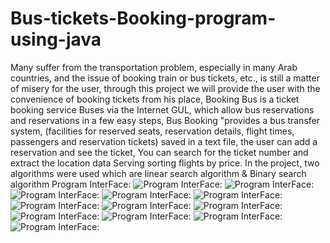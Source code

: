 # Bus-tickets-Booking-program-using-java
Many suffer from the transportation problem, especially in many Arab countries, and the issue of booking train or bus tickets, etc., is still a matter of misery for the user, through this project we will provide the user with the convenience of booking tickets from his place, Booking Bus is a ticket booking service Buses via the Internet GUL, which allow bus reservations and reservations in a few easy steps, Bus Booking "provides a bus transfer system, (facilities for reserved seats, reservation details, flight times, passengers and reservation tickets) saved in a text file, the user can add a reservation and see the ticket, You can search for the ticket number and extract the location data Serving sorting flights by price.
 In the project, two algorithms were used which are linear search algorithm & Binary search algorithm	Program InterFace:
  ![	Program InterFace:](https://github.com/RdyhALzbydy/Bus-tickets-Booking-program-using-java/blob/main/BookingBus/images/1.png?raw=true)
    ![	Program InterFace:](https://github.com/RdyhALzbydy/Bus-tickets-Booking-program-using-java/blob/main/BookingBus/images/2.png?raw=true)
      ![	Program InterFace:](https://github.com/RdyhALzbydy/Bus-tickets-Booking-program-using-java/blob/main/BookingBus/images/3.png?raw=true)
        ![	Program InterFace:](https://github.com/RdyhALzbydy/Bus-tickets-Booking-program-using-java/blob/main/BookingBus/images/4.png?raw=true)
          ![	Program InterFace:](https://github.com/RdyhALzbydy/Bus-tickets-Booking-program-using-java/blob/main/BookingBus/images/5.png?raw=true)
            ![	Program InterFace:](https://github.com/RdyhALzbydy/Bus-tickets-Booking-program-using-java/blob/main/BookingBus/images/6.png?raw=true)
              ![	Program InterFace:](https://github.com/RdyhALzbydy/Bus-tickets-Booking-program-using-java/blob/main/BookingBus/images/7.png?raw=true)
                ![	Program InterFace:](https://github.com/RdyhALzbydy/Bus-tickets-Booking-program-using-java/blob/main/BookingBus/images/8.png?raw=true)
                  ![	Program InterFace:](https://github.com/RdyhALzbydy/Bus-tickets-Booking-program-using-java/blob/main/BookingBus/images/9.png?raw=true)
                    ![	Program InterFace:](https://github.com/RdyhALzbydy/Bus-tickets-Booking-program-using-java/blob/main/BookingBus/images/10.png?raw=true)
                      ![	Program InterFace:](https://github.com/RdyhALzbydy/Bus-tickets-Booking-program-using-java/blob/main/BookingBus/images/11.png?raw=true)
                        ![	Program InterFace:](https://github.com/RdyhALzbydy/Bus-tickets-Booking-program-using-java/blob/main/BookingBus/images/12.png?raw=true)
                       
 
